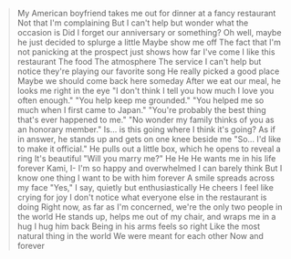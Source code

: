>My American boyfriend takes me out for dinner at a fancy restaurant
>Not that I'm complaining
>But I can't help but wonder what the occasion is
>Did I forget our anniversary or something?
>Oh well, maybe he just decided to splurge a little
>Maybe show me off
>The fact that I'm not panicking at the prospect just shows how far I've come
>I like this restaurant
>The food
>The atmosphere
>The service
>I can't help but notice they're playing our favorite song
>He really picked a good place
>Maybe we should come back here someday
>After we eat our meal, he looks me right in the eye
>"I don't think I tell you how much I love you often enough."
>"You help keep me grounded."
>"You helped me so much when I first came to Japan."
>"You're probably the best thing that's ever happened to me."
>"No wonder my family thinks of you as an honorary member."
>Is... is this going where I think it's going?
>As if in answer, he stands up and gets on one knee beside me
>"So... I'd like to make it official."
>He pulls out a little box, which he opens to reveal a ring
>It's beautiful
>"Will you marry me?"
>He
>He
>He wants me in his life forever
>Kami, I-
>I'm so happy and overwhelmed I can barely think
>But I know one thing
>I want to be with him forever
>A smile spreads across my face
>"Yes," I say, quietly but enthusiastically
>He cheers
>I feel like crying for joy
>I don't notice what everyone else in the restaurant is doing
>Right now, as far as I'm concerned, we're the only two people in the world
>He stands up, helps me out of my chair, and wraps me in a hug
>I hug him back
>Being in his arms feels so right
>Like the most natural thing in the world
>We were meant for each other
>Now and forever